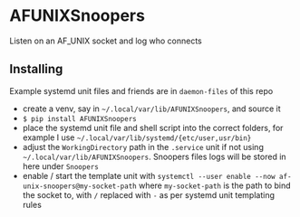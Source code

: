 # AFUNIXSnoopers

Listen on an AF_UNIX socket and log who connects

## Installing

Example systemd unit files and friends are in `daemon-files` of this repo

- create a venv, say in `~/.local/var/lib/AFUNIXSnoopers`, and source it
- `$ pip install AFUNIXSnoopers`
- place the systemd unit file and shell script into the correct folders, for example I use `~/.local/var/lib/systemd/{etc/user,usr/bin}`
- adjust the `WorkingDirectory` path in the `.service` unit if not using `~/.local/var/lib/AFUNIXSnoopers`. Snoopers files logs will be stored in here under `Snoopers`
- enable / start the template unit with `systemctl --user enable --now af-unix-snoopers@my-socket-path` where `my-socket-path` is the path to bind the socket to, with `/` replaced with `-` as per systemd unit templating rules
